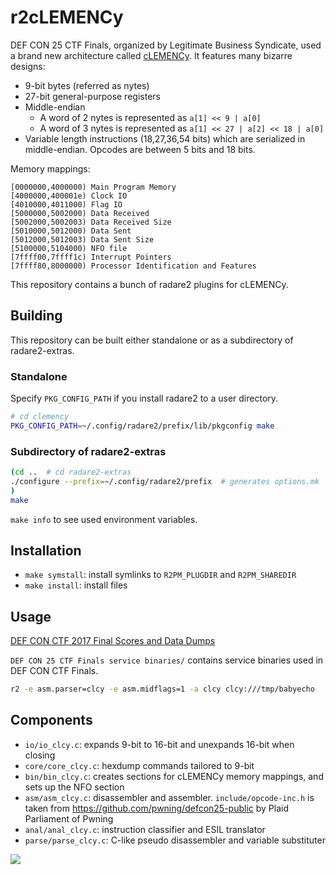 # r2cLEMENCy

DEF CON 25 CTF Finals, organized by Legitimate Business Syndicate, used a brand new architecture called [cLEMENCy](https://github.com/legitbs/cLEMENCy). It features many bizarre designs:

* 9-bit bytes (referred as nytes)
* 27-bit general-purpose registers
* Middle-endian
  + A word of 2 nytes is represented as `a[1] << 9 | a[0]`
  + A word of 3 nytes is represented as `a[1] << 27 | a[2] << 18 | a[0]`
* Variable length instructions (18,27,36,54 bits) which are serialized in middle-endian. Opcodes are between 5 bits and 18 bits.

Memory mappings:

```
[0000000,4000000) Main Program Memory
[4000000,400001e) Clock IO
[4010000,4011000) Flag IO
[5000000,5002000) Data Received
[5002000,5002003) Data Received Size
[5010000,5012000) Data Sent
[5012000,5012003) Data Sent Size
[5100000,5104000) NFO file
[7ffff00,7ffff1c) Interrupt Pointers
[7ffff80,8000000) Processor Identification and Features
```

This repository contains a bunch of radare2 plugins for cLEMENCy.

## Building

This repository can be built either standalone or as a subdirectory of radare2-extras.

### Standalone

Specify `PKG_CONFIG_PATH` if you install radare2 to a user directory.

```zsh
# cd clemency
PKG_CONFIG_PATH=~/.config/radare2/prefix/lib/pkgconfig make
```

### Subdirectory of radare2-extras

```zsh
(cd ..  # cd radare2-extras
./configure --prefix=~/.config/radare2/prefix  # generates options.mk
)
make
```

`make info` to see used environment variables.

## Installation

* `make symstall`: install symlinks to `R2PM_PLUGDIR` and `R2PM_SHAREDIR`
* `make install`: install files

## Usage

[DEF CON CTF 2017 Final Scores and Data Dumps](https://blog.legitbs.net/2017/07/def-con-ctf-2017-final-scores-and-data.html)

`DEF CON 25 CTF Finals service binaries/` contains service binaries used in DEF CON CTF Finals.

```zsh
r2 -e asm.parser=clcy -e asm.midflags=1 -a clcy clcy:///tmp/babyecho
```

## Components

* `io/io_clcy.c`: expands 9-bit to 16-bit and unexpands 16-bit when closing
* `core/core_clcy.c`: hexdump commands tailored to 9-bit
* `bin/bin_clcy.c`: creates sections for cLEMENCy memory mappings, and sets up the NFO section
* `asm/asm_clcy.c`: disassembler and assembler. `include/opcode-inc.h` is taken from https://github.com/pwning/defcon25-public by Plaid Parliament of Pwning
* `anal/anal_clcy.c`: instruction classifier and ESIL translator
* `parse/parse_clcy.c`: C-like pseudo disassembler and variable substituter

![](https://ptpb.pw/XeC6.jpg)
